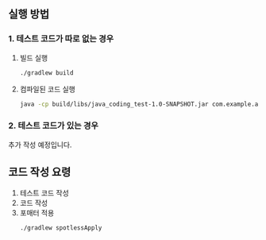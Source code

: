 

## 실행 방법
### 1. 테스트 코드가 따로 없는 경우 
1. 빌드 실행 
	```sh
	./gradlew build
	```
2. 컴파일된 코드 실행
	```sh
	java -cp build/libs/java_coding_test-1.0-SNAPSHOT.jar com.example.algorithm.BinaryTree
	```

### 2. 테스트 코드가 있는 경우 
추가 작성 예정입니다. 

## 코드 작성 요령 
1. 테스트 코드 작성
2. 코드 작성
3. 포매터 적용 
	```sh
	./gradlew spotlessApply
	```
